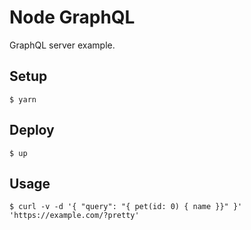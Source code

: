 
# Node GraphQL

GraphQL server example.

## Setup

```
$ yarn
```

## Deploy

```
$ up
```

## Usage

```
$ curl -v -d '{ "query": "{ pet(id: 0) { name }}" }' 'https://example.com/?pretty'
```
